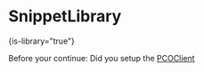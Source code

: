 # SnippetLibrary
{is-library="true"}

<snippet id="setupThePcoClient">
<note>Before your continue: Did you setup the <a href="01-Setup-the-PCOClient.md">PCOClient</a></note>
</snippet>